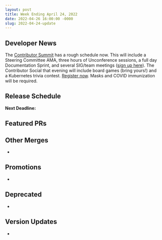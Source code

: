 ```yaml
---
layout: post
title: Week Ending April 24, 2022
date: 2022-04-26 16:00:00 -0000
slug: 2022-04-24-update
---
```


## Developer News



The [Contributor Summit](https://www.kubernetes.dev/events/kcseu/) has a rough schedule now.  This will include a
Steering Committee AMA, three hours of Unconference sessions, a full day 
Documentation Sprint, and several SIG/team meetings ([sign up here](https://docs.google.com/spreadsheets/d/1LS1q4VJajZkNZODdMnJ4eH3XnTsE_4em6pjQgToHyfw/edit?usp=sharing)). The Contributor Social that evening will include board games
(bring yours!) and a Kubernetes trivia contest.  [Register now](https://www.kubernetes.dev/events/kcseu/registration/).
Masks and COVID immunization will be required.



## Release Schedule

**Next Deadline:**


## Featured PRs


## Other Merges

*

## Promotions

*

## Deprecated

*

## Version Updates

*

